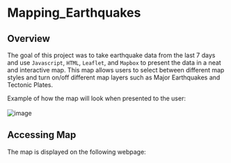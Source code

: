 # Mapping_Earthquakes

## Overview 
The goal of this project was to take earthquake data from the last 7 days and use `Javascript`, `HTML`, `Leaflet`, and `Mapbox` to present the data in a neat and interactive map. This map allows users to select between different map styles and turn on/off different map layers such as Major Earthquakes and Tectonic Plates. 

Example of how the map will look when presented to the user: <br> <br> ![image](https://user-images.githubusercontent.com/60283799/184034978-be6dd8ea-c674-41f8-8367-f380abff10ec.png)

## Accessing Map 
The map is displayed on the following webpage: 
